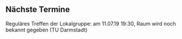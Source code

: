 ## Nächste Termine

Reguläres Treffen der Lokalgruppe: am 11.07.19 19:30, Raum wird noch bekannt gegeben (TU Darmstadt)
